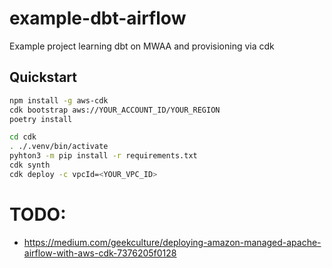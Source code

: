 # example-dbt-airflow
Example project learning dbt on MWAA and provisioning via cdk


## Quickstart

```sh
npm install -g aws-cdk
cdk bootstrap aws://YOUR_ACCOUNT_ID/YOUR_REGION
poetry install
```
```sh
cd cdk 
. ./.venv/bin/activate
pyhton3 -m pip install -r requirements.txt
cdk synth
cdk deploy -c vpcId=<YOUR_VPC_ID>
```

# TODO:
 - https://medium.com/geekculture/deploying-amazon-managed-apache-airflow-with-aws-cdk-7376205f0128